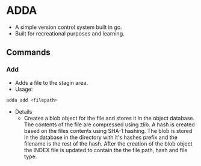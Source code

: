 # ADDA

- A simple version control system built in go.
- Built for recreational purposes and learning.

## Commands

### Add

- Adds a file to the stagin area.
- Usage:
``` bash
adda add <filepath>
```
- Details
  - Creates a blob object for the file and stores it in the object database. The contents of the file are compressed using zlib.
  A hash is created based on the files contents using SHA-1 hashing. The blob is stored in the database in the directory with it's hashes prefix
  and the filename is the rest of the hash. After the creation of the blob object the INDEX file is updated to contain the the file path, hash and file type.
